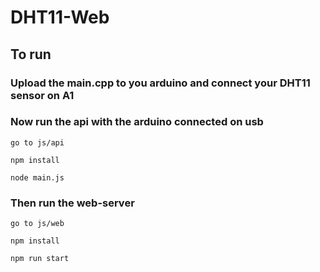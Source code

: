 # DHT11-Web

## To run

### Upload the main.cpp to you arduino and connect your DHT11 sensor on A1

### Now run the api with the arduino connected on usb

```
go to js/api

npm install

node main.js
```

### Then run the web-server

```
go to js/web

npm install

npm run start
```
